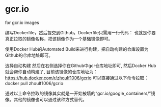 # gcr.io
for gcr.io images

编写Dockerfile，然后提交到Github。Dockerfile只需用一行代码：
也就是你要真正拉取的镜像名称，把该镜像作为一个基础镜像即可。

使用Docker Hub的Automated Build来进行构建，把自动构建的仓库设置为Github的仓库地址即可。

选择自动构建
然后在右侧选择你在Github中gcr仓库地址即可,
然后Docker Hub就会帮你自动构建了,
目前该镜像的仓库地址为：https://hub.docker.com/r/zhoulf1006/gcrio
可以直接通过以下命令拉取：
docker pull zhoulf1006/gcrio


通过以上命令拉取的镜像其实就是一开始被墙的“gcr.io/google_containers/<imagename>”镜像。其他的镜像也可以通过该种方式替代。
